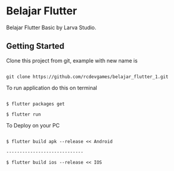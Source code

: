 
# Belajar Flutter

Belajar Flutter Basic by Larva Studio.

  

## Getting Started

  

Clone this project from git, example with new name is

```

git clone https://github.com/rcdevgames/belajar_flutter_1.git

```

  

To run application do this on terminal

```

$ flutter packages get

$ flutter run

```

  

To Deploy on your PC

```

$ flutter build apk --release << Android

-----------------------------

$ flutter build ios --release << IOS

```